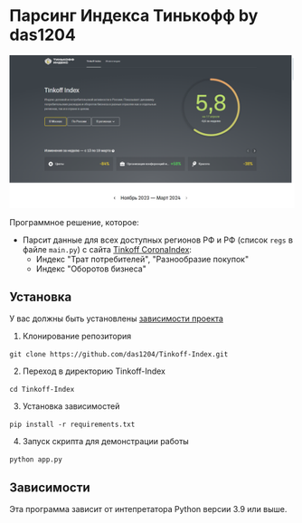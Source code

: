 # Парсинг Индекса Тинькофф by das1204

![index](./img/index.png)

Программное решение, которое:
* Парсит данные для всех доступных регионов РФ и РФ (список ```regs``` в файле ```main.py```) с сайта [Tinkoff CoronaIndex](https://index.tinkoff.ru/):
  * Индекс "Трат потребителей", "Разнообразие покупок"
  * Индекс "Оборотов бизнеса"

<!--Установка-->
## Установка
У вас должны быть установлены [зависимости проекта](https://github.com/das1204/Tinkoff-Index#зависимости)

1. Клонирование репозитория 

```git clone https://github.com/das1204/Tinkoff-Index.git```

2. Переход в директорию Tinkoff-Index

```cd Tinkoff-Index```

3. Установка зависимостей

```pip install -r requirements.txt```

4. Запуск скрипта для демонстрации работы

```python app.py```


<!--зависимости-->
## Зависимости
Эта программа зависит от интепретатора Python версии 3.9 или выше.

<!--Логика работы-->
